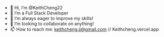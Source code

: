 - 👋 Hi, I’m @KeithCheng22
- 👀 I’m a Full Stack Developer
- 🌱 I’m always eager to improve my skills!
- 💞️ I’m looking to collaborate on anything!
- 📫 How to reach me: keithcheng.jj@gmail.com // Keithcheng.vercel.app

<!---
KeithCheng22/KeithCheng22 is a ✨ special ✨ repository because its `README.md` (this file) appears on your GitHub profile.
You can click the Preview link to take a look at your changes.
--->
